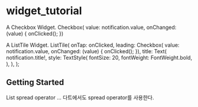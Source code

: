 # widget_tutorial

A Checkbox Widget.
Checkbox(
value: notification.value,
onChanged: (value) {
onClicked();
})

A ListTile Widget.
ListTile(
onTap: onClicked,
leading: Checkbox(
value: notification.value,
onChanged: (value) {
onClicked();
}),
title: Text(
notification.title!,
style: TextStyle(
fontSize: 20,
fontWeight: FontWeight.bold,
),
),
);

## Getting Started

List spread operator ... 다트에서도 spread operator를 사용한다.
